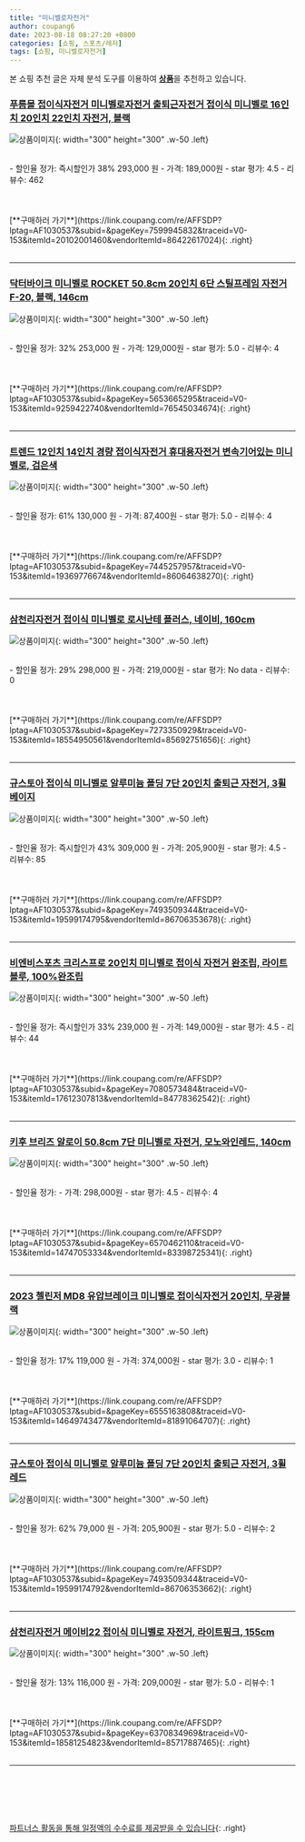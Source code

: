 ```yaml
---
title: "미니벨로자전거"
author: coupang6
date: 2023-08-18 08:27:20 +0800
categories: [쇼핑, 스포츠/레저]
tags: [쇼핑, 미니벨로자전거]
---
```


본 쇼핑 추천 글은 자체 분석 도구를 이용하여 [**상품**](https://link.coupang.com/a/bao1ui)을 추천하고 있습니다.

### [푸름몰 접이식자전거 미니벨로자전거 출퇴근자전거 접이식 미니벨로 16인치 20인치 22인치 자전거, 블랙](https://link.coupang.com/re/AFFSDP?lptag=AF1030537&subid=&pageKey=7599945832&traceid=V0-153&itemId=20102001460&vendorItemId=86422617024)

![상품이미지](https://thumbnail7.coupangcdn.com/thumbnails/remote/230x230ex/image/vendor_inventory/a862/8b4f990139cf51ca7fb79b53a2126885a150b05fb2ffecdf3d2da6922dca.jpg){: width="300" height="300" .w-50 .left}


<br>
- 할인율 정가: 즉시할인가 38%  293,000   원
- 가격: 189,000원
- star 평가: 4.5
- 리뷰수: 462
<br>
<br>
<br>
<br>
[**구매하러 가기**](https://link.coupang.com/re/AFFSDP?lptag=AF1030537&subid=&pageKey=7599945832&traceid=V0-153&itemId=20102001460&vendorItemId=86422617024){: .right}
<br>
<br>

---

### [닥터바이크 미니벨로 ROCKET 50.8cm 20인치 6단 스틸프레임 자전거 F-20, 블랙, 146cm](https://link.coupang.com/re/AFFSDP?lptag=AF1030537&subid=&pageKey=5653665295&traceid=V0-153&itemId=9259422740&vendorItemId=76545034674)

![상품이미지](https://thumbnail7.coupangcdn.com/thumbnails/remote/230x230ex/image/retail/images/9015556654708086-bda463d4-ff9c-4a9b-8292-8971ee3ed2b3.jpg){: width="300" height="300" .w-50 .left}


<br>
- 할인율 정가: 32%  253,000   원
- 가격: 129,000원
- star 평가: 5.0
- 리뷰수: 4
<br>
<br>
<br>
<br>
[**구매하러 가기**](https://link.coupang.com/re/AFFSDP?lptag=AF1030537&subid=&pageKey=5653665295&traceid=V0-153&itemId=9259422740&vendorItemId=76545034674){: .right}
<br>
<br>

---

### [트렌드 12인치 14인치 경량 접이식자전거 휴대용자전거 변속기어있는 미니벨로, 검은색](https://link.coupang.com/re/AFFSDP?lptag=AF1030537&subid=&pageKey=7445257957&traceid=V0-153&itemId=19369776674&vendorItemId=86064638270)

![상품이미지](https://thumbnail7.coupangcdn.com/thumbnails/remote/230x230ex/image/vendor_inventory/684a/e2066594d1f473d1f0b27e2f88c5dae7869b18192915f736a2b1e03e395b.png){: width="300" height="300" .w-50 .left}


<br>
- 할인율 정가: 61%  130,000   원
- 가격: 87,400원
- star 평가: 5.0
- 리뷰수: 4
<br>
<br>
<br>
<br>
[**구매하러 가기**](https://link.coupang.com/re/AFFSDP?lptag=AF1030537&subid=&pageKey=7445257957&traceid=V0-153&itemId=19369776674&vendorItemId=86064638270){: .right}
<br>
<br>

---

### [삼천리자전거 접이식 미니벨로 로시난테 플러스, 네이비, 160cm](https://link.coupang.com/re/AFFSDP?lptag=AF1030537&subid=&pageKey=7273350929&traceid=V0-153&itemId=18554950561&vendorItemId=85692751656)

![상품이미지](https://thumbnail9.coupangcdn.com/thumbnails/remote/230x230ex/image/retail/images/559127347908571-6e1175a5-630d-4774-ae28-0f44c3bc2917.jpg){: width="300" height="300" .w-50 .left}


<br>
- 할인율 정가: 29%  298,000   원
- 가격: 219,000원
- star 평가: No data
- 리뷰수: 0
<br>
<br>
<br>
<br>
[**구매하러 가기**](https://link.coupang.com/re/AFFSDP?lptag=AF1030537&subid=&pageKey=7273350929&traceid=V0-153&itemId=18554950561&vendorItemId=85692751656){: .right}
<br>
<br>

---

### [규스토아 접이식 미니벨로 알루미늄 폴딩 7단 20인치 출퇴근 자전거, 3휠 베이지](https://link.coupang.com/re/AFFSDP?lptag=AF1030537&subid=&pageKey=7493509344&traceid=V0-153&itemId=19599174795&vendorItemId=86706353678)

![상품이미지](https://thumbnail7.coupangcdn.com/thumbnails/remote/230x230ex/image/vendor_inventory/f3a6/bf3c65a8da4228f1de0ca122b95fd42962a1a2434ad337b131f7d874932c.jpg){: width="300" height="300" .w-50 .left}


<br>
- 할인율 정가: 즉시할인가 43%  309,000   원
- 가격: 205,900원
- star 평가: 4.5
- 리뷰수: 85
<br>
<br>
<br>
<br>
[**구매하러 가기**](https://link.coupang.com/re/AFFSDP?lptag=AF1030537&subid=&pageKey=7493509344&traceid=V0-153&itemId=19599174795&vendorItemId=86706353678){: .right}
<br>
<br>

---

### [비엔비스포츠 크리스프로 20인치 미니벨로 접이식 자전거 완조립, 라이트블루, 100%완조립](https://link.coupang.com/re/AFFSDP?lptag=AF1030537&subid=&pageKey=7080573484&traceid=V0-153&itemId=17612307813&vendorItemId=84778362542)

![상품이미지](https://thumbnail7.coupangcdn.com/thumbnails/remote/230x230ex/image/vendor_inventory/9e51/57df4d7dbd8184e86ec5aeaf1f234b582505bb41b87bbf28bbba9138a765.jpeg){: width="300" height="300" .w-50 .left}


<br>
- 할인율 정가: 즉시할인가 33%  239,000   원
- 가격: 149,000원
- star 평가: 4.5
- 리뷰수: 44
<br>
<br>
<br>
<br>
[**구매하러 가기**](https://link.coupang.com/re/AFFSDP?lptag=AF1030537&subid=&pageKey=7080573484&traceid=V0-153&itemId=17612307813&vendorItemId=84778362542){: .right}
<br>
<br>

---

### [키후 브리즈 알로이 50.8cm 7단 미니벨로 자전거, 모노와인레드, 140cm](https://link.coupang.com/re/AFFSDP?lptag=AF1030537&subid=&pageKey=6570462110&traceid=V0-153&itemId=14747053334&vendorItemId=83398725341)

![상품이미지](https://thumbnail7.coupangcdn.com/thumbnails/remote/230x230ex/image/vendor_inventory/acef/4aee5bbb71342afcfbc5a017736d573874e58fd536399652d6a147ea3f06.jpg){: width="300" height="300" .w-50 .left}


<br>
- 할인율 정가: 
- 가격: 298,000원
- star 평가: 4.5
- 리뷰수: 4
<br>
<br>
<br>
<br>
[**구매하러 가기**](https://link.coupang.com/re/AFFSDP?lptag=AF1030537&subid=&pageKey=6570462110&traceid=V0-153&itemId=14747053334&vendorItemId=83398725341){: .right}
<br>
<br>

---

### [2023 첼린저 MD8 유압브레이크 미니벨로 접이식자전거 20인치, 무광블랙](https://link.coupang.com/re/AFFSDP?lptag=AF1030537&subid=&pageKey=6555163808&traceid=V0-153&itemId=14649743477&vendorItemId=81891064707)

![상품이미지](https://thumbnail6.coupangcdn.com/thumbnails/remote/230x230ex/image/vendor_inventory/4c17/5fb58a050bc1f7abfd50e9b5f42dba001b814446bb4f31d271f1f7644313.jpg){: width="300" height="300" .w-50 .left}


<br>
- 할인율 정가: 17%  119,000   원
- 가격: 374,000원
- star 평가: 3.0
- 리뷰수: 1
<br>
<br>
<br>
<br>
[**구매하러 가기**](https://link.coupang.com/re/AFFSDP?lptag=AF1030537&subid=&pageKey=6555163808&traceid=V0-153&itemId=14649743477&vendorItemId=81891064707){: .right}
<br>
<br>

---

### [규스토아 접이식 미니벨로 알루미늄 폴딩 7단 20인치 출퇴근 자전거, 3휠 레드](https://link.coupang.com/re/AFFSDP?lptag=AF1030537&subid=&pageKey=7493509344&traceid=V0-153&itemId=19599174792&vendorItemId=86706353662)

![상품이미지](https://thumbnail10.coupangcdn.com/thumbnails/remote/230x230ex/image/vendor_inventory/5649/2f6a90f14402e5db274399a2d074355305220380ff408eefe2e419cd849b.jpg){: width="300" height="300" .w-50 .left}


<br>
- 할인율 정가: 62%  79,000   원
- 가격: 205,900원
- star 평가: 5.0
- 리뷰수: 2
<br>
<br>
<br>
<br>
[**구매하러 가기**](https://link.coupang.com/re/AFFSDP?lptag=AF1030537&subid=&pageKey=7493509344&traceid=V0-153&itemId=19599174792&vendorItemId=86706353662){: .right}
<br>
<br>

---

### [삼천리자전거 메이비22 접이식 미니벨로 자전거, 라이트핑크, 155cm](https://link.coupang.com/re/AFFSDP?lptag=AF1030537&subid=&pageKey=6370834969&traceid=V0-153&itemId=18581254823&vendorItemId=85717887465)

![상품이미지](https://thumbnail7.coupangcdn.com/thumbnails/remote/230x230ex/image/retail/images/2023/04/19/15/0/1fe15ec1-0cf9-4149-80ba-62a47ce6b689.jpg){: width="300" height="300" .w-50 .left}


<br>
- 할인율 정가: 13%  116,000   원
- 가격: 209,000원
- star 평가: 5.0
- 리뷰수: 1
<br>
<br>
<br>
<br>
[**구매하러 가기**](https://link.coupang.com/re/AFFSDP?lptag=AF1030537&subid=&pageKey=6370834969&traceid=V0-153&itemId=18581254823&vendorItemId=85717887465){: .right}
<br>
<br>

---
<br><br><br><br><br> [파트너스 활동을 통해 일정액의 수수료를 제공받을 수 있습니다](https://link.coupang.com/a/bao1ui){: .right}